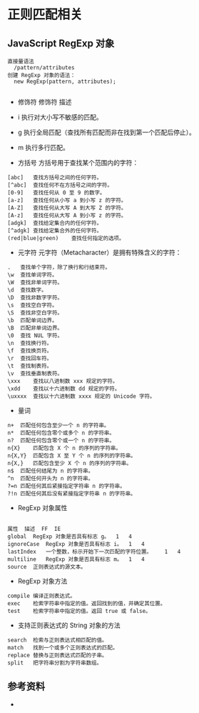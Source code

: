 #  正则匹配相关

## JavaScript RegExp 对象

```
直接量语法
  /pattern/attributes
创建 RegExp 对象的语法：
  new RegExp(pattern, attributes);
  
```

- 修饰符
修饰符	描述
- i	执行对大小写不敏感的匹配。
- g	执行全局匹配（查找所有匹配而非在找到第一个匹配后停止）。
- m	执行多行匹配。


- 方括号
方括号用于查找某个范围内的字符：
```
[abc]	查找方括号之间的任何字符。
[^abc]	查找任何不在方括号之间的字符。
[0-9]	查找任何从 0 至 9 的数字。
[a-z]	查找任何从小写 a 到小写 z 的字符。
[A-Z]	查找任何从大写 A 到大写 Z 的字符。
[A-z]	查找任何从大写 A 到小写 z 的字符。
[adgk]	查找给定集合内的任何字符。
[^adgk]	查找给定集合外的任何字符。
(red|blue|green)	查找任何指定的选项。
```
- 元字符
元字符（Metacharacter）是拥有特殊含义的字符：

```
.	查找单个字符，除了换行和行结束符。
\w	查找单词字符。
\W	查找非单词字符。
\d	查找数字。
\D	查找非数字字符。
\s	查找空白字符。
\S	查找非空白字符。
\b	匹配单词边界。
\B	匹配非单词边界。
\0	查找 NUL 字符。
\n	查找换行符。
\f	查找换页符。
\r	查找回车符。
\t	查找制表符。
\v	查找垂直制表符。
\xxx	查找以八进制数 xxx 规定的字符。
\xdd	查找以十六进制数 dd 规定的字符。
\uxxxx	查找以十六进制数 xxxx 规定的 Unicode 字符。
```

- 量词
```
n+	匹配任何包含至少一个 n 的字符串。
n*	匹配任何包含零个或多个 n 的字符串。
n?	匹配任何包含零个或一个 n 的字符串。
n{X}	匹配包含 X 个 n 的序列的字符串。
n{X,Y}	匹配包含 X 至 Y 个 n 的序列的字符串。
n{X,}	匹配包含至少 X 个 n 的序列的字符串。
n$	匹配任何结尾为 n 的字符串。
^n	匹配任何开头为 n 的字符串。
?=n	匹配任何其后紧接指定字符串 n 的字符串。
?!n	匹配任何其后没有紧接指定字符串 n 的字符串。
```

- RegExp 对象属性
```

属性	描述	FF	IE
global	RegExp 对象是否具有标志 g。	1	4
ignoreCase	RegExp 对象是否具有标志 i。	1	4
lastIndex	一个整数，标示开始下一次匹配的字符位置。	1	4
multiline	RegExp 对象是否具有标志 m。	1	4
source	正则表达式的源文本。
```

- RegExp 对象方法
```
compile	编译正则表达式。 
exec	检索字符串中指定的值。返回找到的值，并确定其位置。	 
test	检索字符串中指定的值。返回 true 或 false。	 
```

- 支持正则表达式的 String 对象的方法
```
search	检索与正则表达式相匹配的值。 
match	找到一个或多个正则表达式的匹配。	 
replace	替换与正则表达式匹配的子串。 
split	把字符串分割为字符串数组。
```


## 参考资料
- 
